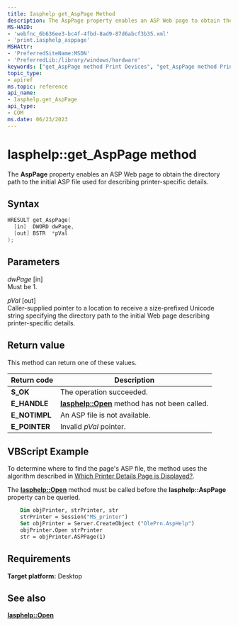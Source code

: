 ```yaml
---
title: Iasphelp get_AspPage Method
description: The AspPage property enables an ASP Web page to obtain the directory path to the initial ASP file used for describing printer-specific details.
MS-HAID:
- 'webfnc_6b636ee3-bc4f-4fbd-8ad9-87d6abcf3b35.xml'
- 'print.iasphelp_asppage'
MSHAttr:
- 'PreferredSiteName:MSDN'
- 'PreferredLib:/library/windows/hardware'
keywords: ["get_AspPage method Print Devices", "get_AspPage method Print Devices , Iasphelp interface", "Iasphelp interface Print Devices , get_AspPage method"]
topic_type:
- apiref
ms.topic: reference
api_name:
- Iasphelp.get_AspPage
api_type:
- COM
ms.date: 06/23/2023
---
```


# Iasphelp::get_AspPage method

The **AspPage** property enables an ASP Web page to obtain the directory path to the initial ASP file used for describing printer-specific details.

## Syntax

```cpp
HRESULT get_AspPage(
  [in]  DWORD dwPage,
  [out] BSTR  *pVal
);
```

## Parameters

*dwPage* \[in\]  
Must be 1.

*pVal* \[out\]  
Caller-supplied pointer to a location to receive a size-prefixed Unicode string specifying the directory path to the initial Web page describing printer-specific details.

## Return value

This method can return one of these values.

| Return code | Description |
|--|--|
| **S_OK** | The operation succeeded. |
| **E_HANDLE** | [**Iasphelp::Open**](iasphelp-open.md) method has not been called. |
| **E_NOTIMPL** | An ASP file is not available. |
| **E_POINTER** | Invalid *pVal* pointer. |

## VBScript Example

To determine where to find the page's ASP file, the method uses the algorithm described in [Which Printer Details Page is Displayed?](./which-printer-details-page-is-displayed-.md).

The [**Iasphelp::Open**](iasphelp-open.md) method must be called before the **Iasphelp::AspPage** property can be queried.

```vb
    Dim objPrinter, strPrinter, str
    strPrinter = Session("MS_printer")
    Set objPrinter = Server.CreateObject ("OlePrn.AspHelp")
    objPrinter.Open strPrinter
    str = objPrinter.ASPPage(1)
```

## Requirements

**Target platform:** Desktop

## See also

[**Iasphelp::Open**](iasphelp-open.md)
